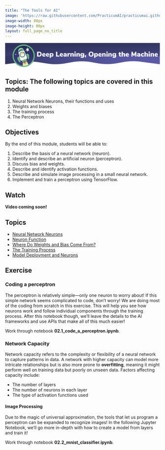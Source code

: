 ```yaml
---
title: "The Tools for AI"
image: 'https://raw.githubusercontent.com/PracticumAI/practicumai.github.io/main/images/icons/practicumai_computing_for_ai.png'
image-width: 80px
image-height: 80px
layout: full_page_no_title
---
```


![Deep Learning, Opening the Machine banner](/images/dlf_open_machine_banner.png)

## Topics: The following topics are covered in this module

1. Neural Network Neurons, their functions and uses
1. Weights and biases
1. The training process
1. The Perceptron

## Objectives

By the end of this module, students will be able to:

1. Describe the basis of a neural network (neuron). 
1. Identify and describe an artificial neuron (perceptron). 
1. Discuss bias and weights. 
1. Describe and identify activation functions. 
1. Describe and simulate image processing in a small neural network. 
1. Implement and train a perceptron using TensorFlow. 

## Watch

**Video coming soon!**

## Topics

* [Neural Network Neurons](/deep_learning/02.1_network_neurons/)
* [Neuron Function](/deep_learning/02.2_neuron_function/)
* [Where Do Weights and Bias Come From?](/deep_learning/02.3_where_do_weights_come_from/)
* [The Training Process](/deep_learning/02.4_training_process/)
* [Model Deployment and Neurons](/deep_learning/02.5_model_deployment/)

## Exercise

### Coding a perceptron

The perceptron is relatively simple—only one neuron to worry about! If this simple network seems complicated to code, don’t worry! We are doing most of the coding from scratch in this exercise. This will help you see how neurons work and follow individual components through the training process. After this notebook though, we’ll leave the details to the AI frameworks and use APIs that make all of this much easier!

Work through notebook **02.1_code_a_perceptron.ipynb**.

### Network Capacity

Network capacity refers to the complexity or flexibility of a neural network to capture patterns in data. A network with higher capacity can model more intricate relationships but is also more prone to **overfitting**, meaning it might perform well on training data but poorly on unseen data. Factors affecting capacity include:

* The number of layers
* The number of neurons in each layer
* The type of activation functions used

#### Image Processing

Due to the magic of universal approximation, the tools that let us program a perceptron can be expanded to recognize images! In the following Jupyter Notebook, we’ll go more in-depth with how to create a model from layers and train it!

Work through notebook **02.2_mnist_classifier.ipynb**.